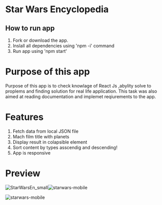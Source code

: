 #  Star Wars Encyclopedia

##  How to run app

1. Fork or download the app.
2. Inslall all dependencies using 'npm -i' command
3. Run app using 'npm start'

#  Purpose of this app

Purpose of this app is to check knowlage of React Js ,abylity solve to proplems
and finding solution for real life application. This task was also aimed at reading
documentation and implemet reqiurements to the app.

# Features 

1. Fetch data from local JSON file
2. Mach film title with planets 
3. Display  result in colapsible element
4. Sort content by types asscendig and descending!
5. App is responsive


#  Preview

![StarWarsEn_small](https://user-images.githubusercontent.com/78264646/168216114-c4a7d8fd-05f5-4fb5-8820-a971990161e2.png)![starwars-mobile](https://user-images.githubusercontent.com/78264646/168215756-85860a9b-08a0-4ef8-9108-7a256e678478.PNG)

![starwars-mobile](https://user-images.githubusercontent.com/78264646/168215756-85860a9b-08a0-4ef8-9108-7a256e678478.PNG)
